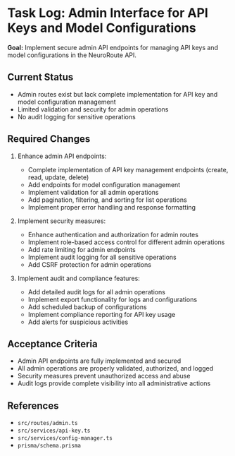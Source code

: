 # Task Log: Admin Interface for API Keys and Model Configurations

**Goal:** Implement secure admin API endpoints for managing API keys and model configurations in the NeuroRoute API.

## Current Status
- Admin routes exist but lack complete implementation for API key and model configuration management
- Limited validation and security for admin operations
- No audit logging for sensitive operations

## Required Changes
1. Enhance admin API endpoints:
   - Complete implementation of API key management endpoints (create, read, update, delete)
   - Add endpoints for model configuration management
   - Implement validation for all admin operations
   - Add pagination, filtering, and sorting for list operations
   - Implement proper error handling and response formatting

2. Implement security measures:
   - Enhance authentication and authorization for admin routes
   - Implement role-based access control for different admin operations
   - Add rate limiting for admin endpoints
   - Implement audit logging for all sensitive operations
   - Add CSRF protection for admin operations

3. Implement audit and compliance features:
   - Add detailed audit logs for all admin operations
   - Implement export functionality for logs and configurations
   - Add scheduled backup of configurations
   - Implement compliance reporting for API key usage
   - Add alerts for suspicious activities

## Acceptance Criteria
- Admin API endpoints are fully implemented and secured
- All admin operations are properly validated, authorized, and logged
- Security measures prevent unauthorized access and abuse
- Audit logs provide complete visibility into all administrative actions

## References
- `src/routes/admin.ts`
- `src/services/api-key.ts`
- `src/services/config-manager.ts`
- `prisma/schema.prisma`